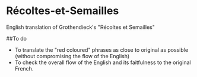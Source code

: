 # Récoltes-et-Semailles
English translation of Grothendieck's "Récoltes et Semailles"

##To do

- To translate the "red coloured" phrases as close to original as possible (without compromising the flow of the English)
- To check the overall flow of the English and its faitfulness to the original French.


